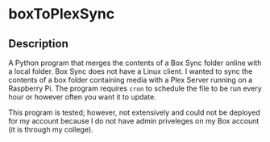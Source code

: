 # boxToPlexSync

## Description
A Python program that merges the contents of a Box Sync folder online with a local folder. Box Sync does not have a Linux client. I wanted to sync the contents of a box folder containing media with a Plex Server running on a Raspberry Pi. The program requires ```cron``` to schedule the file to be run every hour or however often you want it to update.

This program is tested; however, not extensively and could not be deployed for my account because I do not have admin priveleges on my Box account (it is through my college). 
